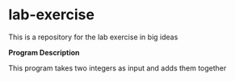 # lab-exercise
This is a repository for the lab exercise in big ideas

**Program Description** 

This program takes two integers as input and adds them together
